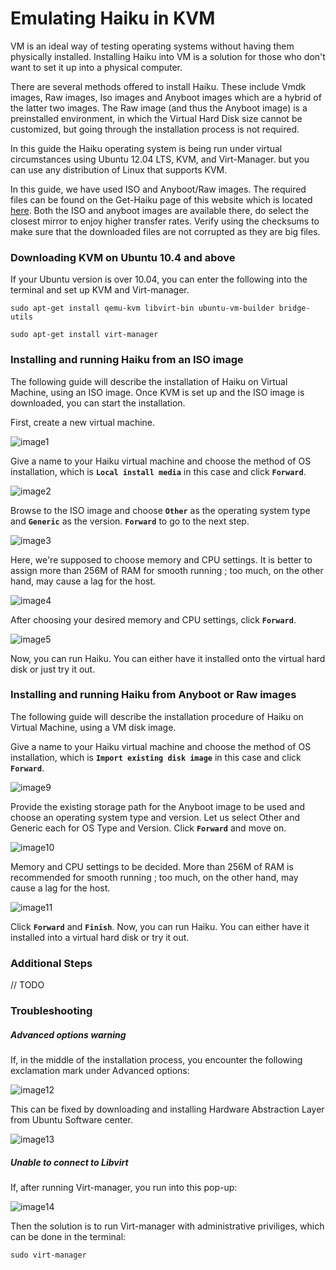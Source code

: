 # Emulating Haiku in KVM

VM is an ideal way of testing operating systems without having them physically installed. Installing Haiku into VM is a solution for those who don't want to set it up into a physical computer.

There are several methods offered to install Haiku. These include Vmdk images, Raw images, Iso images and Anyboot images which are a hybrid of the latter two images. The Raw image (and thus the Anyboot image) is a preinstalled environment, in which the Virtual Hard Disk size cannot be customized, but going through the installation process is not required.

In this guide the Haiku operating system is being run under virtual circumstances using Ubuntu 12.04 LTS, KVM, and Virt-Manager. but you can use any distribution of Linux that supports KVM.

In this guide, we have used ISO and Anyboot/Raw images. The required files can be found on the Get-Haiku page of this website which is located [here](https://www.haiku-os.org/get-haiku). Both the ISO and anyboot images are available there, do select the closest mirror to enjoy higher transfer rates. Verify using the checksums to make sure that the downloaded files are not corrupted as they are big files.

### Downloading KVM on Ubuntu 10.4 and above

If your Ubuntu version is over 10.04, you can enter the following into the terminal and set up KVM and Virt-manager.

```
sudo apt-get install qemu-kvm libvirt-bin ubuntu-vm-builder bridge-utils
```
```
sudo apt-get install virt-manager
```

### Installing and running Haiku from an ISO image

The following guide will describe the installation of Haiku on Virtual Machine, using an ISO image.
Once KVM is set up and the ISO image is downloaded, you can start the installation.

First, create a new virtual machine.

![image1](https://www.haiku-os.org/files/image1_0.png)

Give a name to your Haiku virtual machine and choose the method of OS installation, which is **`Local install media`** in this case and click **`Forward`**.

![image2](https://sites.google.com/site/nyhusr/Home/haiku-os-files/haikuarticles/kvm/image2.png)

Browse to the ISO image and choose **`Other`** as the operating system type and **`Generic`** as the version. **`Forward`** to go to the next step.

![image3](https://sites.google.com/site/nyhusr/Home/haiku-os-files/haikuarticles/kvm/image3.png)

Here, we're supposed to choose memory and CPU settings. It is better to assign more than 256M of RAM for smooth running ; too much, on the other hand, may cause a lag for the host.

![image4](https://sites.google.com/site/nyhusr/Home/haiku-os-files/haikuarticles/kvm/image4.png)

After choosing your desired memory and CPU settings, click **`Forward`**.

![image5](https://sites.google.com/site/nyhusr/Home/haiku-os-files/haikuarticles/kvm/image5.png)

Now, you can run Haiku. You can either have it installed onto the virtual hard disk or just try it out.

### Installing and running Haiku from Anyboot or Raw images

The following guide will describe the installation procedure of Haiku on Virtual Machine, using a VM disk image.

Give a name to your Haiku virtual machine and choose the method of OS installation, which is **`Import existing disk image`** in this case and click **`Forward`**.

![image9](https://sites.google.com/site/nyhusr/Home/haiku-os-files/haikuarticles/kvm/image9.png)

Provide the existing storage path for the Anyboot image to be used and choose an operating system type and version. Let us select Other and Generic each for OS Type and Version. Click **`Forward`** and move on.

![image10](https://sites.google.com/site/nyhusr/Home/haiku-os-files/haikuarticles/kvm/image10.png)

Memory and CPU settings to be decided. More than 256M of RAM is recommended for smooth running ; too much, on the other hand, may cause a lag for the host.

![image11](https://sites.google.com/site/nyhusr/Home/haiku-os-files/haikuarticles/kvm/image11.png)

Click **`Forward`** and **`Finish`**.
Now, you can run Haiku. You can either have it installed into a virtual hard disk or try it out.

### Additional Steps

// TODO

### Troubleshooting

##### Advanced options warning

If, in the middle of the installation process, you encounter the following exclamation mark under Advanced options:

![image12](https://sites.google.com/site/nyhusr/Home/haiku-os-files/haikuarticles/kvm/image12.png)

This can be fixed by downloading and installing Hardware Abstraction Layer from Ubuntu Software center.

![image13](https://sites.google.com/site/nyhusr/Home/haiku-os-files/haikuarticles/kvm/image13.png)

##### Unable to connect to Libvirt

If, after running Virt-manager, you run into this pop-up:

![image14](https://sites.google.com/site/nyhusr/Home/haiku-os-files/haikuarticles/kvm/image14.png)

Then the solution is to run Virt-manager with administrative priviliges, which can be done in the terminal:
```
sudo virt-manager
```
